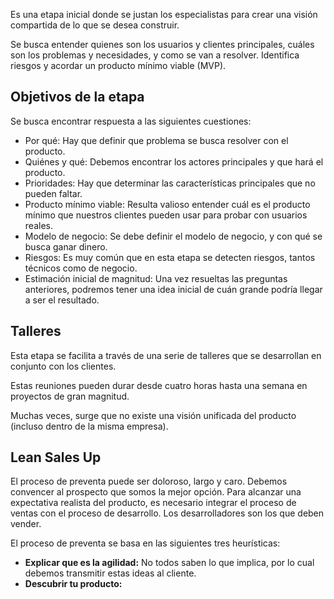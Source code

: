 Es una etapa inicial donde se justan los especialistas para crear una visión compartida de lo que se desea construir.

Se busca entender quienes son los usuarios y clientes principales, cuáles son los problemas y necesidades, y como se van a resolver. Identifica riesgos y acordar un producto mínimo viable (MVP).

## Objetivos de la etapa

Se busca encontrar respuesta a las siguientes cuestiones:

- Por qué: Hay que definir que problema se busca resolver con el producto.
- Quiénes y qué: Debemos encontrar los actores principales y que hará el producto.
- Prioridades: Hay que determinar las características principales que no pueden faltar.
- Producto mínimo viable: Resulta valioso entender cuál es el producto mínimo que nuestros clientes pueden usar para probar con usuarios reales.
- Modelo de negocio: Se debe definir el modelo de negocio, y con qué se busca ganar dinero.
- Riesgos: Es muy común que en esta etapa se detecten riesgos, tantos técnicos como de negocio.
- Estimación inicial de magnitud: Una vez resueltas las preguntas anteriores, podremos tener una idea inicial de cuán grande podría llegar a ser el resultado.

## Talleres

Esta etapa se facilita a través de una serie de talleres que se desarrollan en conjunto con los clientes.

Estas reuniones pueden durar desde cuatro horas hasta una semana en proyectos de gran magnitud.

Muchas veces, surge que no existe una visión unificada del producto (incluso dentro de la misma empresa).

## Lean Sales Up

El proceso de preventa puede ser doloroso, largo y caro. Debemos convencer al prospecto que somos la mejor opción. Para alcanzar una expectativa realista del producto, es necesario integrar el proceso de ventas con el proceso de desarrollo. Los desarrolladores son los que deben vender.

El proceso de preventa se basa en las siguientes tres heurísticas:

- **Explicar que es la agilidad:** No todos saben lo que implica, por lo cual debemos transmitir estas ideas al cliente.
- **Descubrir tu producto:**
